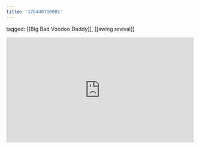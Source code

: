 ```yaml
---
title: '176440716085'
---
```

tagged: [[Big Bad Voodoo Daddy]], [[swing revival]]
<iframe allow="accelerometer; autoplay; clipboard-write; encrypted-media; gyroscope; picture-in-picture" allowfullscreen="" frameborder="0" height="281" id="youtube_iframe" src="https://www.youtube.com/embed/a3Z4RWZa9WA?feature=oembed&amp;enablejsapi=1&amp;origin=https://safe.txmblr.com&amp;wmode=opaque" width="500"></iframe>